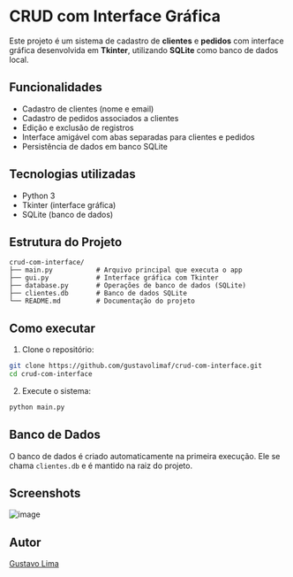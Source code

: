 # CRUD com Interface Gráfica

Este projeto é um sistema de cadastro de **clientes** e **pedidos** com interface gráfica desenvolvida em **Tkinter**, utilizando **SQLite** como banco de dados local.

## Funcionalidades

* Cadastro de clientes (nome e email)
* Cadastro de pedidos associados a clientes
* Edição e exclusão de registros
* Interface amigável com abas separadas para clientes e pedidos
* Persistência de dados em banco SQLite

## Tecnologias utilizadas

* Python 3
* Tkinter (interface gráfica)
* SQLite (banco de dados)

## Estrutura do Projeto

```
crud-com-interface/
├── main.py           # Arquivo principal que executa o app
├── gui.py            # Interface gráfica com Tkinter
├── database.py       # Operações de banco de dados (SQLite)
├── clientes.db       # Banco de dados SQLite
└── README.md         # Documentação do projeto
```

## Como executar

1. Clone o repositório:

```bash
git clone https://github.com/gustavolimaf/crud-com-interface.git
cd crud-com-interface
```

2. Execute o sistema:

```bash
python main.py
```

## Banco de Dados

O banco de dados é criado automaticamente na primeira execução. Ele se chama `clientes.db` e é mantido na raiz do projeto.

## Screenshots

![image](https://github.com/user-attachments/assets/2fbbabb3-1445-4c9e-8968-ef8fb2444154)


## Autor

[Gustavo Lima](https://github.com/gustavolimaf)
